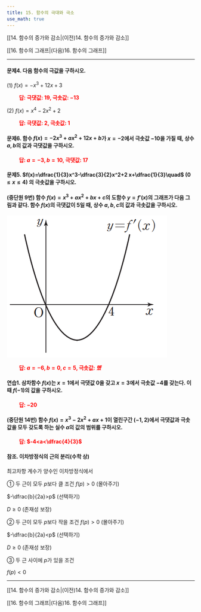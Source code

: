 ```yaml
---
title: 15. 함수의 극대와 극소
use_math: true
---
```

[[14. 함수의 증가와 감소|(이전)14. 함수의 증가와 감소]]

[[16. 함수의 그래프|(다음)16. 함수의 그래프]]

***
#### 문제4. 다음 함수의 극값을 구하시오.

(1) $f(x)=-x^3+12x+3$

**<span style="color: red;">$\qquad$답: 극댓값: $19$, 극솟값: $-13$</span>**

(2) $f(x)=x^4-2x^2+2$

**<span style="color: red;">$\qquad$답: 극댓값: $2$, 극솟값: $1$</span>**


#### 문제6. 함수 $f(x)=-2x^3+ax^2+12x+b$가 $x=-2$에서 극솟값 $-10$을 가질 때, 상수 $a, b$의 값과 극댓값을 구하시오.

**<span style="color: red;">$\qquad$답: $a=-3, b=10$, 극댓값: $17$</span>**


#### 문제5. $f(x)=\dfrac{1}{3}x^3-\dfrac{3}{2}x^2+2 x+\dfrac{1}{3}\quad$ $(0\le x\le4)$ 의 극솟값을 구하시오.

#### (중단원 9번) 함수 $f(x)=x^3+ax^2+bx+c$의 도함수 $y=f'(x)$의 그래프가 다음 그림과 같다. 함수 $f(x)$의 극댓값이 5일 때, 상수 $a, b, c$의 값과 극솟값을 구하시오.

<img src="/assets/two cs/중단원1.png"/>

**<span style="color: red;">$\qquad$답: $a=-6, b=0, c=5$, 극솟값: $톘$</span>**

#### 연습1. 삼차함수 $f(x)$는 $x=1$에서 극댓값 $0$을 갖고 $x=3$에서 극솟값 $-4$를 갖는다. 이때 $f(-1)$의 값을 구하시오. 

**<span style="color: red;">$\qquad$답: $-20$</span>**

#### (중단원 14번) 함수 $f(x)=x^3-2x^2+ax+1$이 열린구간 $(-1, 2)$에서 극댓값과 극솟값을 모두 갖도록 하는 실수 $a$의 값의 범위를 구하시오. 

**<span style="color: red;">$\qquad$답: $-4<a<\dfrac{4}{3}$</span>**

#### 참조. 이차방정식의 근의 분리(수학 상)
최고차항 계수가 양수인 이차방정식에서

① 두 근이 모두 $p$보다 클 조건
$f(p)>0$ (몰아주기)

$-\dfrac{b}{2a}>p$ (선택하기)

$D\ge0$ (존재성 보장)

② 두 근이 모두 $p$보다 작을 조건
$f(p)>0$ (몰아주기)

$-\dfrac{b}{2a}<p$ (선택하기)

$D\ge0$ (존재성 보장)

③ 두 근 사이에 $p$가 있을 조건

$f(p)<0$


***

[[14. 함수의 증가와 감소|(이전)14. 함수의 증가와 감소]]

[[16. 함수의 그래프|(다음)16. 함수의 그래프]]